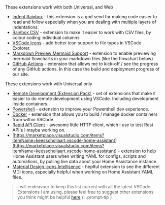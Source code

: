 These extensions work with both Universal, and Web
* [Indent Rainbox](https://marketplace.visualstudio.com/items?itemName=oderwat.indent-rainbow) - this extension is a god send for making code easier to read and follow especially when you are dealing with multiple layers of indentations.
* [Rainbox CSV](https://marketplace.visualstudio.com/items?itemName=mechatroner.rainbow-csv) - extension to make it easier to work with CSV files, by colour coding individual columns
* [VSCode Icons](https://marketplace.visualstudio.com/items?itemName=vscode-icons-team.vscode-icons) - add better icon support to file types in VSCode Explorer.
* [Markdown Preview Mermaid Support](https://marketplace.visualstudio.com/items?itemName=bierner.markdown-mermaid) - extension to enable previewing mermaid flowcharts in your markdown files (like the flowchart below)
* [GitHub Actions](https://marketplace.visualstudio.com/items?itemName=GitHub.vscode-github-actions) - extension that allows me to kick-off / see the progress of any GitHub actions. In this case the build and deployment progress of our site.

These extensions work with Universal only
* [Remote Development (Extension Pack)](https://marketplace.visualstudio.com/items?itemName=ms-vscode-remote.vscode-remote-extensionpack) - set of extensions that make it easier to do remote development using VSCode. Including development inside containers.
* [Powershell](https://marketplace.visualstudio.com/items?itemName=ms-vscode.PowerShell) - extension to improve your Powershell dev experience. 
* [Docker](https://marketplace.visualstudio.com/items?itemName=ms-azuretools.vscode-docker) - extension that allows you to build / manage docker containers from within VSCode.
* [Rapid API Client](https://marketplace.visualstudio.com/items?itemName=RapidAPI.vscode-rapidapi-client) - awesome little HTTP client, which I use to test Rest API's I maybe working on.
* [https://marketplace.visualstudio.com/items?itemName=keesschollaart.vscode-home-assistant](https://marketplace.visualstudio.com/items?itemName=keesschollaart.vscode-home-assistant) - extension to help Home Assistant users when writing YAML for configs, scripts and automations, by pulling live data about your Home Assistance instance.
* [Material Design Icons Intellisence](https://marketplace.visualstudio.com/items?itemName=lukas-tr.materialdesignicons-intellisense) - heplful extension to see the different MDI icons, especially helpful when working on Home Assistant YAML files.

> I will endeavour to keep this list current with all the latest VSCode Extensions I am using, please feel free to suggest other extensions you think might be helpful [here](https://github.com/osotechie/osotechie.github.io/discussions/4)
{: .prompt-tip }